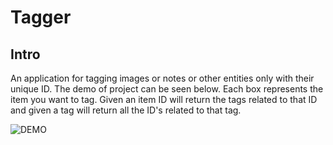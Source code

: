 # Tagger

## Intro

An application for tagging images or notes or other entities only with their unique ID. The demo of project can be seen below. Each box represents the item you want to tag. Given an item ID will return the tags related to that ID and given a tag will return all the ID's related to that tag.

![DEMO](https://i.ibb.co/JncZzHW/tagging-project.png)
